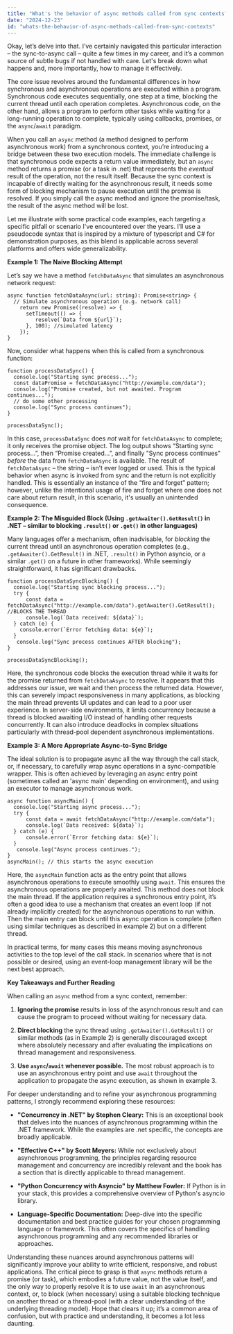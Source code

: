 ```yaml
---
title: "What's the behavior of async methods called from sync contexts?"
date: "2024-12-23"
id: "whats-the-behavior-of-async-methods-called-from-sync-contexts"
---
```


Okay, let’s delve into that. I’ve certainly navigated this particular interaction – the sync-to-async call – quite a few times in my career, and it’s a common source of subtle bugs if not handled with care. Let's break down what happens and, more importantly, how to manage it effectively.

The core issue revolves around the fundamental differences in how synchronous and asynchronous operations are executed within a program. Synchronous code executes sequentially, one step at a time, blocking the current thread until each operation completes. Asynchronous code, on the other hand, allows a program to perform other tasks while waiting for a long-running operation to complete, typically using callbacks, promises, or the `async`/`await` paradigm.

When you call an `async` method (a method designed to perform asynchronous work) from a synchronous context, you’re introducing a bridge between these two execution models. The immediate challenge is that synchronous code expects a return value immediately, but an `async` method returns a promise (or a task in .net) that represents the *eventual* result of the operation, not the result itself. Because the sync context is incapable of directly waiting for the asynchronous result, it needs some form of blocking mechanism to pause execution until the promise is resolved. If you simply call the async method and ignore the promise/task, the result of the async method will be lost.

Let me illustrate with some practical code examples, each targeting a specific pitfall or scenario I've encountered over the years. I’ll use a pseudocode syntax that is inspired by a mixture of typescript and C# for demonstration purposes, as this blend is applicable across several platforms and offers wide generalizability.

**Example 1: The Naive Blocking Attempt**

Let’s say we have a method `fetchDataAsync` that simulates an asynchronous network request:

```pseudo
async function fetchDataAsync(url: string): Promise<string> {
  // Simulate asynchronous operation (e.g. network call)
    return new Promise((resolve) => {
      setTimeout(() => {
         resolve(`Data from ${url}`);
      }, 100); //simulated latency
    });
}
```

Now, consider what happens when this is called from a synchronous function:

```pseudo
function processDataSync() {
  console.log("Starting sync process...");
  const dataPromise = fetchDataAsync("http://example.com/data");
  console.log("Promise created, but not awaited. Program continues...");
  // do some other processing
  console.log("Sync process continues");
}

processDataSync();
```

In this case, `processDataSync` does *not* wait for `fetchDataAsync` to complete; it only receives the promise object. The log output shows “Starting sync process…”, then “Promise created…”, and finally "Sync process continues" *before* the data from `fetchDataAsync` is available. The result of `fetchDataAsync` – the string – isn’t ever logged or used. This is the typical behavior when async is invoked from sync and the return is not explicitly handled. This is essentially an instance of the “fire and forget” pattern; however, unlike the intentional usage of fire and forget where one does not care about return result, in this scenario, it's usually an unintended consequence.

**Example 2: The Misguided Block (Using `.getAwaiter().GetResult()` in .NET – similar to blocking `.result()` or `.get()` in other languages)**

Many languages offer a mechanism, often inadvisable, for *blocking* the current thread until an asynchronous operation completes (e.g., `.getAwaiter().GetResult()` in .NET, `.result()` in Python asyncio, or a similar `.get()` on a future in other frameworks). While seemingly straightforward, it has significant drawbacks.

```pseudo
function processDataSyncBlocking() {
  console.log("Starting sync blocking process...");
  try {
      const data = fetchDataAsync("http://example.com/data").getAwaiter().GetResult(); //BLOCKS THE THREAD
      console.log(`Data received: ${data}`);
  } catch (e) {
    console.error(`Error fetching data: ${e}`);
  }
   console.log("Sync process continues AFTER blocking");
}

processDataSyncBlocking();
```

Here, the synchronous code blocks the execution thread while it waits for the promise returned from `fetchDataAsync` to resolve. It appears that this addresses our issue, we wait and then process the returned data. However, this can severely impact responsiveness in many applications, as blocking the main thread prevents UI updates and can lead to a poor user experience. In server-side environments, it limits concurrency because a thread is blocked awaiting I/O instead of handling other requests concurrently. It can also introduce deadlocks in complex situations particularly with thread-pool dependent asynchronous implementations.

**Example 3: A More Appropriate Async-to-Sync Bridge**

The ideal solution is to propagate async all the way through the call stack, or, if necessary, to carefully wrap async operations in a sync-compatible wrapper. This is often achieved by leveraging an async entry point (sometimes called an 'async main' depending on environment), and using an executor to manage asynchronous work.

```pseudo
async function asyncMain() {
  console.log("Starting async process...");
  try {
      const data = await fetchDataAsync("http://example.com/data");
      console.log(`Data received: ${data}`);
  } catch (e) {
      console.error(`Error fetching data: ${e}`);
  }
   console.log("Async process continues.");
}
asyncMain(); // this starts the async execution

```

Here, the `asyncMain` function acts as the entry point that allows asynchronous operations to execute smoothly using `await`. This ensures the asynchronous operations are properly awaited.  This method does not block the main thread. If the application requires a synchronous entry point, it’s often a good idea to use a mechanism that creates an event loop (if not already implicitly created) for the asynchronous operations to run within. Then the main entry can block until this async operation is complete (often using similar techniques as described in example 2) but on a different thread.

In practical terms, for many cases this means moving asynchronous activities to the top level of the call stack. In scenarios where that is not possible or desired, using an event-loop management library will be the next best approach.

**Key Takeaways and Further Reading**

When calling an `async` method from a sync context, remember:

1.  **Ignoring the promise** results in loss of the asynchronous result and can cause the program to proceed without waiting for necessary data.

2.  **Direct blocking** the sync thread using `.getAwaiter().GetResult()` or similar methods (as in Example 2) is generally discouraged except where absolutely necessary and after evaluating the implications on thread management and responsiveness.

3.  **Use `async`/`await` whenever possible.** The most robust approach is to use an asynchronous entry point and use `await` throughout the application to propagate the async execution, as shown in example 3.

For deeper understanding and to refine your asynchronous programming patterns, I strongly recommend exploring these resources:

*   **"Concurrency in .NET" by Stephen Cleary:** This is an exceptional book that delves into the nuances of asynchronous programming within the .NET framework. While the examples are .net specific, the concepts are broadly applicable.

*   **"Effective C++" by Scott Meyers:** While not exclusively about asynchronous programming, the principles regarding resource management and concurrency are incredibly relevant and the book has a section that is directly applicable to thread management.

*  **"Python Concurrency with Asyncio" by Matthew Fowler:** If Python is in your stack, this provides a comprehensive overview of Python's asyncio library.

* **Language-Specific Documentation:** Deep-dive into the specific documentation and best practice guides for your chosen programming language or framework. This often covers the specifics of handling asynchronous programming and any recommended libraries or approaches.

Understanding these nuances around asynchronous patterns will significantly improve your ability to write efficient, responsive, and robust applications. The critical piece to grasp is that `async` methods return a promise (or task), which embodies a future value, not the value itself, and the only way to properly resolve it is to use `await` in an asynchronous context, or, to block (when necessary) using a suitable blocking technique on another thread or a thread-pool (with a clear understanding of the underlying threading model). Hope that clears it up; it’s a common area of confusion, but with practice and understanding, it becomes a lot less daunting.
